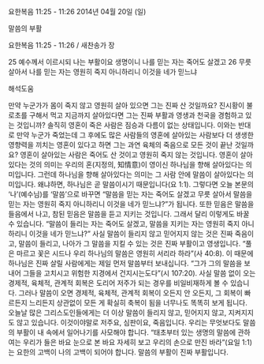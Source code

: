 요한복음 11:25 - 11:26 
2014년 04월 20일 (일)

말씀의 부활



요한복음 11:25 - 11:26 / 새찬송가  장

25 예수께서 이르시되 나는 부활이요 생명이니 나를 믿는 자는 죽어도 살겠고
26 무릇 살아서 나를 믿는 자는 영원히 죽지 아니하리니 이것을 네가 믿느냐

해석도움





만약 누군가가 몸이 죽지 않고 영원히 살아 있으면 그는 진짜 산 것일까요? 진시황이 불로초를 구해서 먹고 지금까지 살아있다면 그는 진짜 부활과 영생과 천국을 경험하고 있는 것입니까? 솔직히 영혼이 죽은 사람은 짐승과 다름이 없는 상태입니다. 이와는 반대로 만약 누군가 죽었는데 그 후에도 많은 사람들의 영혼에 살아있는 사람보다 더 생생한 영향력을 끼치는 영혼이 있다고 하면 그는 과연 육체의 죽음으로 모든 것이 끝난 것일까요? 영혼이 살아있는 사람은 죽어도 산 것이고 영원히 죽지 않는 것입니다. 
영혼이 살아있다는 것의 의미는 우리의 혼(지정의, 知情意)이 영이신 하나님을 향해 살아있다는 의미입니다. 그런데 하나님을 향해 살아있다는 의미는 그 사람 안에 말씀이 살아있다는 의미입니다. 왜냐하면, 하나님은 곧 말씀이시기 때문입니다(요 1:1). 그렇다면 오늘 본문의 ‘나’(예수님)를 ‘말씀’으로 바꾸면 “말씀을 믿는 자는 죽어도 살겠고 무릇 살아서 말씀을 믿는 자는 영원히 죽지 아니하리니 이것을 네가 믿느냐?”가 됩니다. 또한 믿음은 말씀을 들음에서 나고, 참된 믿음은 말씀을 듣고 지키는 것입니다. 그래서 달리 이렇게도 바꿀 수 있습니다. “말씀이 들리는 자는 죽어도 살겠고, 말씀을 지키는 자는 영원히 죽지 아니하리니 이것을 네가 믿느냐?”
사실 말씀이 들리지 않고 믿어지지 않는 것은 진짜 죽음이고, 말씀이 들리고, 나아가 그 말씀을 지킬 수 있는 것은 진짜 부활이고 영생입니다. “풀은 마르고 꽃은 시드나 우리 하나님의 말씀은 영원히 서리라 하라”(사 40:8).
이 때문에 하나님은 진짜 살릴 사람에게는 제일 먼저 말씀부터 보내십니다. “그가 그의 말씀을 보내어 그들을 고치시고 위험한 지경에서 건지시는도다”(시 107:20). 사실 말씀 없이 오는 경제적, 육체적, 관계적 회복은 도리어 저주가 되는 경우를 비일비재하게 볼 수 있습니다. 그러나 말씀이 오면 경제적, 육체적, 관계적 회복이 오든지 안 오든지, 그 회복이 빠르든지 느리든지 상관없이 모든 게 확실히 축복이 됨을 너무나도 똑똑히 보게 됩니다.  
오늘날 많은 그리스도인들에게는 더 이상 말씀이 들리지 않고, 믿어지지 않고, 지켜지지도 않고 있습니다. 이것이야말로 저주요, 심판이요, 죽음입니다. 우리는 무엇보다도 말씀의 부활이 내 속에서 일어나기를 사모해야 합니다. “태초부터 있는 생명의 말씀에 관하여는 우리가 들은 바요 눈으로 본 바요 자세히 보고 우리의 손으로 만진 바라”(요일 1:1)는 요한의 고백이 나의 고백이 되어야 합니다. 말씀의 부활이 진짜 부활입니다.